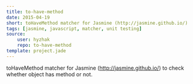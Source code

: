 ```yaml
---
title: to-have-method
date: 2015-04-19
short: toHaveMethod matcher for Jasmine (http://jasmine.github.io/)
tags: [jasmine, javascript, matcher, unit testing]
source:
    user: hyzhak
    repo: to-have-method
template: project.jade
---
```


toHaveMethod matcher for Jasmine (http://jasmine.github.io/) to check whether object has method or not.